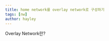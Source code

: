 ```yaml
---
title: home network를 overlay network로 구성하기
tags: [nw]
author: hayley
---
```

<html>
  <head>
    <title>home network를 overlay network로 구성하기</title>
  </head>
  <body>
    <p>Overlay Network란?</p>
  </body>
</html>


